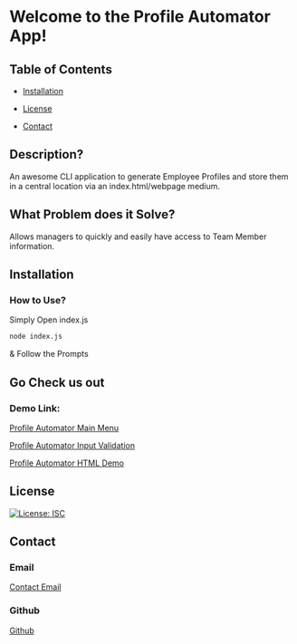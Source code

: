 # Welcome to the Profile Automator App!

## Table of Contents

- [Installation](#installation)

- [License](#license)

- [Contact](#contact)

## Description?

An awesome CLI application to generate Employee Profiles and store them in a central location via an index.html/webpage medium.

## What Problem does it Solve?

Allows managers to quickly and easily have access to Team Member information.

## Installation

### How to Use?

Simply Open index.js

```bash
node index.js
```
& Follow the Prompts

## Go Check us out

### Demo Link:

[Profile Automator Main Menu](https://drive.google.com/file/d/1bRNWX7j-pwChTJRRMOSaM8HF4Kl7FUAY/view?usp=sharing)

[Profile Automator Input Validation](https://drive.google.com/file/d/1f0hPwgeGfey9fDCmDmOQx2Wu8qsS3IUe/view?usp=sharing)

[Profile Automator HTML Demo](https://drive.google.com/file/d/1qzKk99y9cJbapq_hs6QR3qhXGpOvEr3s/view?usp=sharing)


## License

[![License: ISC](https://img.shields.io/badge/License-ISC-blue.svg)](https://opensource.org/licenses/ISC)

## Contact

### Email

[Contact Email](mailto:create.jasminedaniels@gmail.com)

### Github

[Github](https://github.com/JasmineDaniels)